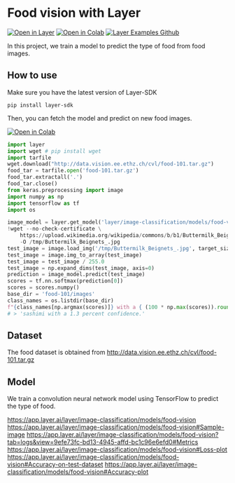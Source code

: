 # Food vision with Layer

[![Open in Layer](https://development.layer.co/assets/badge.svg)](https://app.layer.ai/layer/image-classification) [![Open in Colab](https://colab.research.google.com/assets/colab-badge.svg)](https://colab.research.google.com/github/layerai/examples/blob/main/food-vision/food-vision.ipynb) [![Layer Examples Github](https://badgen.net/badge/icon/github?icon=github&label)](https://github.com/layerai/examples/tree/main/food-vision)

In this project, we train a model to predict the type of food from food images.

## How to use
Make sure you have the latest version of Layer-SDK


```
pip install layer-sdk 
```
Then, you can fetch the model and predict on new food images.

[![Open in Colab](https://colab.research.google.com/assets/colab-badge.svg)](https://colab.research.google.com/drive/1KTZ3h_4OefZrQggURfr_eJClZlXp4V6g?usp=sharing)
```python
import layer 
import wget # pip install wget
import tarfile
wget.download("http://data.vision.ee.ethz.ch/cvl/food-101.tar.gz")
food_tar = tarfile.open('food-101.tar.gz')
food_tar.extractall('.') 
food_tar.close()
from keras.preprocessing import image
import numpy as np
import tensorflow as tf
import os

image_model = layer.get_model('layer/image-classification/models/food-vision').get_train()
!wget --no-check-certificate \
    https://upload.wikimedia.org/wikipedia/commons/b/b1/Buttermilk_Beignets_%284515741642%29.jpg \
    -O /tmp/Buttermilk_Beignets_.jpg
test_image = image.load_img('/tmp/Buttermilk_Beignets_.jpg', target_size=(200, 200))
test_image = image.img_to_array(test_image)
test_image = test_image / 255.0
test_image = np.expand_dims(test_image, axis=0)
prediction = image_model.predict(test_image)
scores = tf.nn.softmax(prediction[0])
scores = scores.numpy()
base_dir = 'food-101/images'
class_names = os.listdir(base_dir)
f"{class_names[np.argmax(scores)]} with a { (100 * np.max(scores)).round(2) } percent confidence." 
# > 'sashimi with a 1.3 percent confidence.'
```
## Dataset
The food dataset is obtained from http://data.vision.ee.ethz.ch/cvl/food-101.tar.gz

## Model
We train a convolution neural network model using TensorFlow to predict the type of food.

https://app.layer.ai/layer/image-classification/models/food-vision https://app.layer.ai/layer/image-classification/models/food-vision#Sample-image https://app.layer.ai/layer/image-classification/models/food-vision?tab=logs&view=9efe73fc-bd13-4945-affd-bc1c96e6efd0#Metrics https://app.layer.ai/layer/image-classification/models/food-vision#Loss-plot https://app.layer.ai/layer/image-classification/models/food-vision#Accuracy-on-test-dataset https://app.layer.ai/layer/image-classification/models/food-vision#Accuracy-plot
